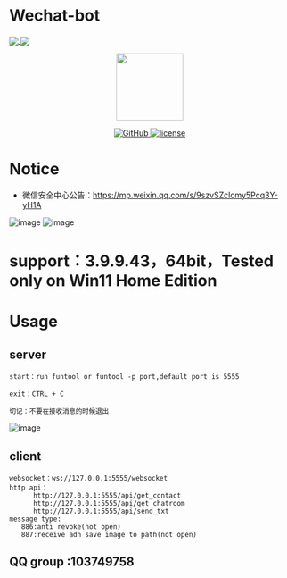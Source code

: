 # Wechat-bot
<a href="https://github.com/cixingguangming55555/wechat-bot">
  <img align="center" src="https://github-readme-stats.vercel.app/api/pin/?username=cixingguangming55555&repo=wechat-bot" />
</a>
<a href="https://github.com/cixingguangming55555/wechat-bot">
  <img align="center" src="https://github-readme-stats.vercel.app/api/top-langs/?username=cixingguangming55555&layout=compact" />
</a>

<p align="center">
  <img src="https://i.loli.net/2020/05/09/HXClIf5A2EpUG4u.png" width="120">
</p>

<p align="center">
   <a href="https://github.com/cixingguangming55555/wechat-bot/blob/master/LICENSE">
    <img src="https://img.shields.io/github/license/cixingguangming55555/wechat-bot" alt="GitHub">
  </a>
  <a href="https://github.com/cixingguangming55555/wechat-bot/releases">
    <img src="https://img.shields.io/github/v/release/cixingguangming55555/wechat-bot?include_prereleases" alt="license">
  </a>
</p>

# Notice
* 微信安全中心公告：https://mp.weixin.qq.com/s/9szvSZclomy5Pcq3Y-yH1A
  
![image](https://github.com/cixingguangming55555/wechat-bot/assets/61132896/72c9bd5e-7efc-4c15-9899-0ab76ff2aa39)
![image](https://github.com/cixingguangming55555/wechat-bot/assets/61132896/2b120879-bd53-4809-a597-071e410d1c2d)

# support：3.9.9.43，64bit，Tested only on Win11 Home Edition

# Usage

## server
```
start：run funtool or funtool -p port,default port is 5555

exit：CTRL + C

切记：不要在接收消息的时候退出

```
![image](https://github.com/cixingguangming55555/wechat-bot/assets/61132896/e296cfe6-05cf-4d86-bbb7-09b7574137ff)

## client
```
websocket：ws://127.0.0.1:5555/websocket 
http api：
      http://127.0.0.1:5555/api/get_contact
      http://127.0.0.1:5555/api/get_chatroom
      http://127.0.0.1:5555/api/send_txt
message type:
   886:anti revoke(not open)
   887:receive adn save image to path(not open)
```
## QQ group :103749758
